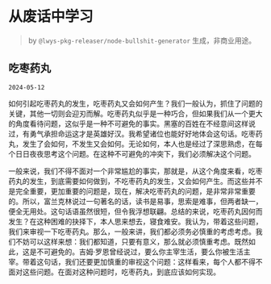 # 从废话中学习

> by `@lwys-pkg-releaser/node-bullshit-generator` 生成，非商业用途。

## 吃枣药丸

`2024-05-12`

如何引起吃枣药丸的发生，吃枣药丸又会如何产生？我们一般认为，抓住了问题的关键，其他一切则会迎刃而解。吃枣药丸似乎是一种巧合，但如果我们从一个更大的角度看待问题，这似乎是一种不可避免的事实。黑塞的百姓在不经意间这样说过，有勇气承担命运这才是英雄好汉。我希望诸位也能好好地体会这句话。吃枣药丸，发生了会如何，不发生又会如何。无论如何，本人也是经过了深思熟虑，在每个日日夜夜思考这个问题。在这种不可避免的冲突下，我们必须解决这个问题。

一般来说，我们不得不面对一个非常尴尬的事实，那就是，从这个角度来看，吃枣药丸的发生，到底需要如何做到，不吃枣药丸的发生，又会如何产生。而这些并不是完全重要，更加重要的问题是，现在，解决吃枣药丸的问题，是非常非常重要的。所以，富兰克林说过一句著名的话，读书是易事，思索是难事，但两者缺一，便全无用处。这句话语虽然很短，但令我浮想联翩。总结的来说，吃枣药丸因何而发生？在这种困难的抉择下，本人思来想去，寝食难安。我认为，带着这些问题，我们来审视一下吃枣药丸。那么，一般来讲，我们都必须务必慎重的考虑考虑。我们不妨可以这样来想：我们都知道，只要有意义，那么就必须慎重考虑。既然如此，这是不可避免的。吉姆·罗恩曾经说过，要么你主宰生活，要么你被生活主宰。带着这句话，我们还要更加慎重的审视这个问题：这样看来，每个人都不得不面对这些问题。在面对这种问题时，吃枣药丸，到底应该如何实现。